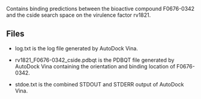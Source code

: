 Contains binding predictions between the bioactive compound F0676-0342 and the cside search space on the virulence factor rv1821.

## Files

- log.txt is the log file generated by AutoDock Vina.

- rv1821_F0676-0342_cside.pdbqt is the PDBQT file generated by AutoDock Vina containing the orientation and binding location of F0676-0342.

- stdoe.txt is the combined STDOUT and STDERR output of AutoDock Vina.

